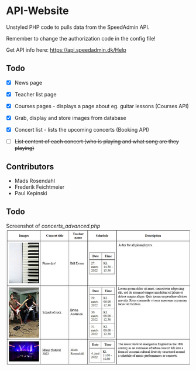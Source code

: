 # API-Website
Unstyled PHP code to pulls data from the SpeedAdmin API.

Remember to change the authorization code in the config file!

Get API info here: https://api.speedadmin.dk/Help

## Todo

- [x] News page
- [x] Teacher list page
- [x] Courses pages - displays a page about eg. guitar lessons (Courses API)
- [x] Grab, display and store images from database
- [x] Concert list - lists the upcoming concerts (Booking API)
- [ ] ~~List content of each concert (who is playing and what song are they playing)~~


## Contributors
- Mads Rosendahl
- Frederik Feichtmeier
- Paul Kepinski

## Todo
Screenshot of _concerts_advanced.php_
![Screenshot of concerts_advanced.php](screenshot_concerts_advanced.jpg)
